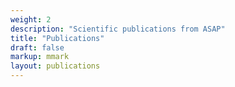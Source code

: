 ```yaml
---
weight: 2
description: "Scientific publications from ASAP"
title: "Publications"
draft: false
markup: mmark
layout: publications
---
```


